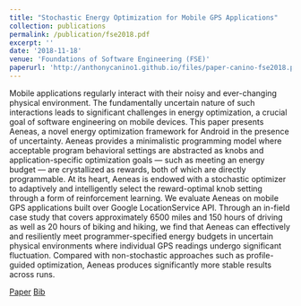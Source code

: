 ```yaml
---
title: "Stochastic Energy Optimization for Mobile GPS Applications"
collection: publications
permalink: /publication/fse2018.pdf
excerpt: ''
date: '2018-11-18'
venue: 'Foundations of Software Engineering (FSE)'
paperurl: 'http://anthonycanino1.github.io/files/paper-canino-fse2018.pdf'
---
```

Mobile applications regularly interact with their noisy and ever-changing physical environment. The fundamentally uncertain nature of such interactions leads to significant challenges in energy optimization, a crucial goal of software engineering on mobile devices. This paper presents Aeneas, a novel energy optimization framework for Android in the presence of uncertainty. Aeneas provides a minimalistic programming model where acceptable program behavioral settings are abstracted as knobs and application-specific optimization goals — such as meeting an energy budget — are crystallized as rewards, both of which are directly programmable. At its heart, Aeneas is endowed with a stochastic optimizer to adaptively and intelligently select the reward-optimal knob setting through a form of reinforcement learning. We evaluate Aeneas on mobile GPS applications built over Google LocationService API. Through an in-field case study that covers approximately 6500 miles and 150 hours of driving as well as 20 hours of biking and hiking, we find that Aeneas can effectively and resiliently meet programmer-specified energy budgets in uncertain physical environments where individual GPS readings undergo significant fluctuation. Compared with non-stochastic approaches such as profile-guided optimization, Aeneas produces significantly more stable results across runs.

[Paper](http://academicpages.github.io/files/paper-canino-fse2018.pdf)
[Bib]()
